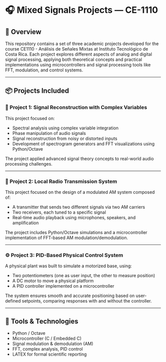 # 🎧 Mixed Signals Projects — CE-1110

## 🧠 Overview

This repository contains a set of three academic projects developed for the course CE1110 - Análisis de Señales Mixtas at Instituto Tecnológico de Costa Rica. Each project explores different aspects of analog and digital signal processing, applying both theoretical concepts and practical implementations using microcontrollers and signal processing tools like FFT, modulation, and control systems.

---

## 📦 Projects Included

### 🔁 Project 1: Signal Reconstruction with Complex Variables

This project focused on:
- Spectral analysis using complex variable integration
- Phase manipulation of audio signals
- Signal reconstruction from noisy or distorted inputs
- Development of spectrogram generators and FFT visualizations using Python/Octave

The project applied advanced signal theory concepts to real-world audio processing challenges.

---

### 📡 Project 2: Local Radio Transmission System

This project focused on the design of a modulated AM system composed of:
- A transmitter that sends two different signals via two AM carriers
- Two receivers, each tuned to a specific signal
- Real-time audio playback using microphones, speakers, and amplification

The project includes Python/Octave simulations and a microcontroller implementation of FFT-based AM modulation/demodulation.

---

### ⚙️ Project 3: PID-Based Physical Control System

A physical plant was built to simulate a motorized base, using:
- Two potentiometers (one as user input, the other to measure position)
- A DC motor to move a physical platform
- A PID controller implemented on a microcontroller

The system ensures smooth and accurate positioning based on user-defined setpoints, comparing responses with and without the controller.

---


## 🔧 Tools & Technologies

- Python / Octave
- Microcontroller (C / Embedded C)
- Signal modulation & demodulation (AM)
- FFT, complex analysis, PID control
- LATEX for formal scientific reporting

